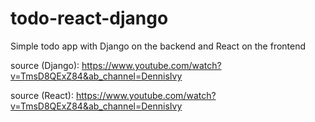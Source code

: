 # todo-react-django
Simple todo app with Django on the backend and React on the frontend

source (Django): https://www.youtube.com/watch?v=TmsD8QExZ84&ab_channel=DennisIvy

source (React): https://www.youtube.com/watch?v=TmsD8QExZ84&ab_channel=DennisIvy

